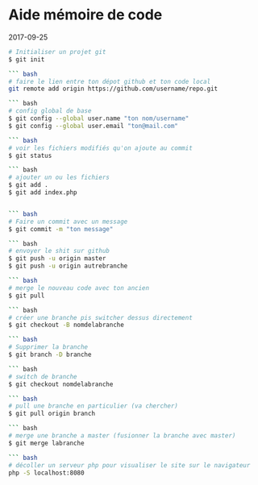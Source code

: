 # Aide mémoire de code
2017-09-25
``` bash
# Initialiser un projet git
$ git init

``` bash
# faire le lien entre ton dépot github et ton code local
git remote add origin https://github.com/username/repo.git

``` bash
# config global de base
$ git config --global user.name "ton nom/username"
$ git config --global user.email "ton@mail.com"

``` bash
# voir les fichiers modifiés qu'on ajoute au commit
$ git status

``` bash
# ajouter un ou les fichiers
$ git add .
$ git add index.php


``` bash
# Faire un commit avec un message
$ git commit -m "ton message"

``` bash
# envoyer le shit sur github
$ git push -u origin master
$ git push -u origin autrebranche

``` bash
# merge le nouveau code avec ton ancien
$ git pull

``` bash
# créer une branche pis switcher dessus directement
$ git checkout -B nomdelabranche

``` bash
# Supprimer la branche
$ git branch -D branche

``` bash
# switch de branche
$ git checkout nomdelabranche

``` bash
# pull une branche en particulier (va chercher)
$ git pull origin branch

``` bash
# merge une branche a master (fusionner la branche avec master)
$ git merge labranche

``` bash
# décoller un serveur php pour visualiser le site sur le navigateur
php -S localhost:8080
